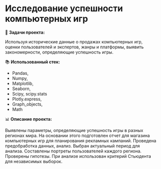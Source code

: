 # Исследование успешности компьютерных игр 

📝 __Задачи проекта:__

Используя исторические данные о продажах компьютерных игр, оценки пользователей и экспертов, жанры и платформы, выявить закономерности, определяющие успешность игры.

📚 __Использованный стек:__ 
- Pandas,
- Numpy,
- Matplotlib,
- Seaborn,
- Scipy, scipy.stats
- Plotly.express,
- Graph_objects,
- Math 

📊 __Описание проекта:__

Выявлены параметры, определяющие успешность игры в разных регионах мира. На основании этого подготовлен отчет для магазина компьютерных игр для планирования рекламных кампаний. Проведена предобработка данных, анализ. Выбран актуальный период для анализа. Составлены портреты пользователей каждого региона. Проверены гипотезы. При анализе использован критерий Стьюдента для независимых выборок.
